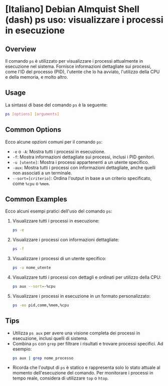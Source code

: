 # [Italiano] Debian Almquist Shell (dash) ps uso: visualizzare i processi in esecuzione

## Overview
Il comando `ps` è utilizzato per visualizzare i processi attualmente in esecuzione nel sistema. Fornisce informazioni dettagliate sui processi, come l'ID del processo (PID), l'utente che lo ha avviato, l'utilizzo della CPU e della memoria, e molto altro.

## Usage
La sintassi di base del comando `ps` è la seguente:

```bash
ps [options] [arguments]
```

## Common Options
Ecco alcune opzioni comuni per il comando `ps`:

- `-e` o `-A`: Mostra tutti i processi in esecuzione.
- `-f`: Mostra informazioni dettagliate sui processi, inclusi i PID genitori.
- `-u [utente]`: Mostra i processi appartenenti a un utente specifico.
- `-aux`: Mostra tutti i processi con informazioni dettagliate, anche quelli non associati a un terminale.
- `--sort=[criterio]`: Ordina l'output in base a un criterio specificato, come `%cpu` o `%mem`.

## Common Examples
Ecco alcuni esempi pratici dell'uso del comando `ps`:

1. Visualizzare tutti i processi in esecuzione:
   ```bash
   ps -e
   ```

2. Visualizzare i processi con informazioni dettagliate:
   ```bash
   ps -f
   ```

3. Visualizzare i processi di un utente specifico:
   ```bash
   ps -u nome_utente
   ```

4. Visualizzare tutti i processi con dettagli e ordinati per utilizzo della CPU:
   ```bash
   ps aux --sort=-%cpu
   ```

5. Visualizzare i processi in esecuzione in un formato personalizzato:
   ```bash
   ps -eo pid,comm,%mem,%cpu
   ```

## Tips
- Utilizza `ps aux` per avere una visione completa dei processi in esecuzione, inclusi quelli di sistema.
- Combina `ps` con `grep` per filtrare i risultati e trovare processi specifici. Ad esempio:
  ```bash
  ps aux | grep nome_processo
  ```
- Ricorda che l'output di `ps` è statico e rappresenta solo lo stato attuale al momento dell'esecuzione del comando. Per monitorare i processi in tempo reale, considera di utilizzare `top` o `htop`.